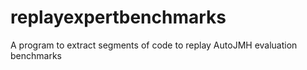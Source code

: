 # replayexpertbenchmarks
A program to extract segments of code to replay AutoJMH evaluation benchmarks
